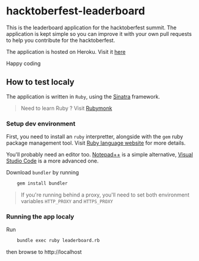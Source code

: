 # hacktoberfest-leaderboard
This is the leaderboard application for the hacktoberfest summit.
The application is kept simple so you can improve it with your own pull requests to help you
contribute for the hacktoberfest.

The application is hosted on Heroku. Visit it [here](https://hacktoberfest-leaderboard.herokuapp.com/)

Happy coding

## How to test localy
The application is written in `Ruby`, using the [Sinatra](http://www.sinatrarb.com/) framework.
> Need to learn Ruby ? Visit [Rubymonk](https://rubymonk.com/)
### Setup dev environment
First, you need to install an `ruby` interpretter, alongside with the `gem` ruby package management tool.
Visit [Ruby language website](https://www.ruby-lang.org) for more details.

You'll probably need an editor too. [Notepad++](https://notepad-plus-plus.org/) is a simple alternative, [Visual Studio Code](https://code.visualstudio.com/) is a more advanced one.

Download `bundler` by running
```bash
    gem install bundler
```
> If you're running behind a proxy, you'll need to set both environment variables `HTTP_PROXY` and `HTTPS_PROXY`

### Running the app localy
Run
```bash
    bundle exec ruby leaderboard.rb
```
then browse to http://localhost